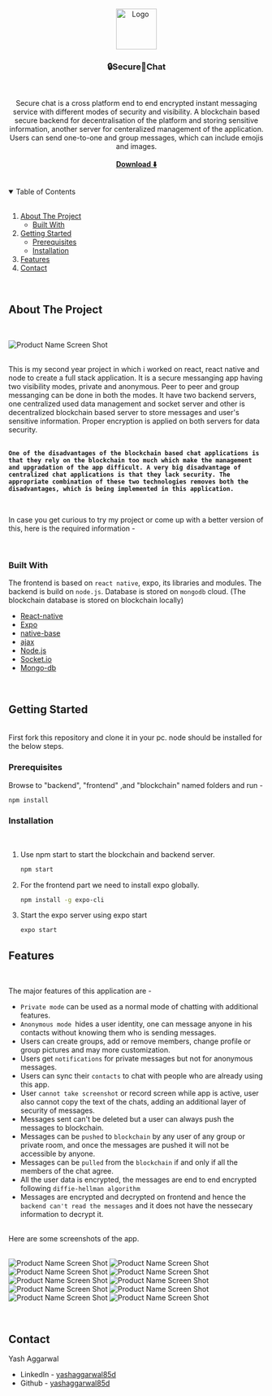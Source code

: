 <!-- PROJECT LOGO -->
<br />
<p align="center">
  <a href="https://github.com/yashaggarwal85d/securechat">
    <img src="ReadmeFiles/logo.png" alt="Logo" width="80" height="80">
  </a>
  <h3 align="center">🔒Secure🔑Chat</h3>
<br/>
  <p align="center">
    Secure chat is a cross platform end to end encrypted instant messaging service with different modes of security and visibility.
    A blockchain based secure backend for decentralisation of the platform and storing sensitive information, another server for centeralized management of the application.
    Users can send one-to-one and group messages, which can include emojis and images.  
    <br /><br/>
    <a href="https://exp-shell-app-assets.s3.us-west-1.amazonaws.com/android/%40yashagg/SecureChat-553b315019464b819b27b1b6a4da0e36-signed.apk"><strong>Download ⬇️</strong></a>
    <br />
    <br />
  </p>
</p>

<!-- TABLE OF CONTENTS -->
<details open="open">
<br/>
  <summary>Table of Contents</summary>
  <ol>
    <li>
      <a href="#about-the-project">About The Project</a>
      <ul>
        <li><a href="#built-with">Built With</a></li>
      </ul>
    </li>
    <li>
      <a href="#getting-started">Getting Started</a>
      <ul>
        <li><a href="#prerequisites">Prerequisites</a></li>
        <li><a href="#installation">Installation</a></li>
      </ul>
    </li>
    <li><a href="#features">Features</a></li>
    <li><a href="#contact">Contact</a></li>
  </ol>
</details>
<br />
<!-- ABOUT THE PROJECT -->

## <b>About The Project</b>

<br />

![Product Name Screen Shot][product-screenshot]

<br />
This is my second year project in which i worked on react, react native and node to create a full stack application.
It is a secure messanging app having two visibility modes, private and anonymous.
Peer to peer and group messanging can be done in both the modes.
It have two backend servers, one centralized used data management and socket server and other is decentralized blockchain based server to store messages and user's sensitive information.
Proper encryption is applied on both servers for data security.

<br/>
<br/>

<b>`One of the disadvantages of the blockchain based chat applications is that they rely on the blockchain too much which make the management and upgradation of the app difficult. A very big disadvantage of centralized chat applications is that they lack security. The appropriate combination of these two technologies removes both the disadvantages, which is being implemented in this application.`</b>

<br />

In case you get curious to try my project or come up with a better version of this, here is the required information -

<br />

### <b>Built With</b>

The frontend is based on `react native`, expo, its libraries and modules.
The backend is build on `node.js`.
Database is stored on `mongodb` cloud. (The blockchain database is stored on blockchain locally)

- [React-native](https://reactnative.dev/)
- [Expo](https://expo.dev/)
- [native-base](https://nativebase.io/)
- [ajax](https://www.w3schools.com/js/js_ajax_intro.asp)
- [Node.js](https://nodejs.org/en/)
- [Socket.io](https://socket.io/)
- [Mongo-db](https://www.mongodb.com/)

<!-- GETTING STARTED -->
<br/>

## <b>Getting Started</b>

<br />
First fork this repository and clone it in your pc. node should be installed for the below steps.

### Prerequisites

Browse to "backend", "frontend" ,and "blockchain" named folders and run -

```js
npm install
```

### Installation

<br/>

1. Use npm start to start the blockchain and backend server.

   ```sh
   npm start
   ```

2. For the frontend part we need to install expo globally.

   ```sh
   npm install -g expo-cli
   ```

3. Start the expo server using expo start

   ```sh
   expo start
   ```

<!-- features EXAMPLES -->

## <b>Features</b>

<br />

The major features of this application are -

- `Private mode` can be used as a normal mode of chatting with additional features.
- `Anonymous mode `hides a user identity, one can message anyone in his contacts without knowing them who is sending messages.
- Users can create groups, add or remove members, change profile or group pictures and may more customization.
- Users get `notifications` for private messages but not for anonymous messages.
- Users can sync their `contacts` to chat with people who are already using this app.
- User `cannot take screenshot` or record screen while app is active, user also cannot copy the text of the chats, adding an additional layer of security of messages.
- Messages sent can't be deleted but a user can always push the messages to blockchain.
- Messages can be `pushed` to `blockchain` by any user of any group or private room, and once the messages are pushed it will not be accessible by anyone.
- Messages can be `pulled` from the `blockchain` if and only if all the members of the chat agree.
- All the user data is encrypted, the messages are end to end encrypted following `diffie-hellman algorithm`
- Messages are encrypted and decrypted on frontend and hence the `backend can't read the messages` and it does not have the nessecary information to decrypt it.

<br />
Here are some screenshots of the app.

<br />
<br />

![Product Name Screen Shot][product-screenshot1]
![Product Name Screen Shot][product-screenshot2]
![Product Name Screen Shot][product-screenshot3]
![Product Name Screen Shot][product-screenshot4]
![Product Name Screen Shot][product-screenshot5]
![Product Name Screen Shot][product-screenshot6]
![Product Name Screen Shot][product-screenshot7]
![Product Name Screen Shot][product-screenshot8]
![Product Name Screen Shot][product-screenshot9]
![Product Name Screen Shot][product-screenshot10]

<br />

<!-- ROADMAP -->

## Contact

Yash Aggarwal

- LinkedIn - [yashaggarwal85d](https://www.linkedin.com/in/yashaggarwal85d/)
- Github - [yashaggarwal85d](https://github.com/yashaggarwal85d)

<!-- ACKNOWLEDGEMENTS -->

[product-screenshot]: ./ReadmeFiles/Screenshot.png
[product-screenshot1]: ./ReadmeFiles/Screenshot1.png
[product-screenshot2]: ./ReadmeFiles/Screenshot2.png
[product-screenshot3]: ./ReadmeFiles/Screenshot3.png
[product-screenshot4]: ./ReadmeFiles/Screenshot4.png
[product-screenshot5]: ./ReadmeFiles/Screenshot5.png
[product-screenshot6]: ./ReadmeFiles/Screenshot6.png
[product-screenshot7]: ./ReadmeFiles/Screenshot7.png
[product-screenshot8]: ./ReadmeFiles/Screenshot8.png
[product-screenshot9]: ./ReadmeFiles/Screenshot9.png
[product-screenshot10]: ./ReadmeFiles/Screenshot10.png
